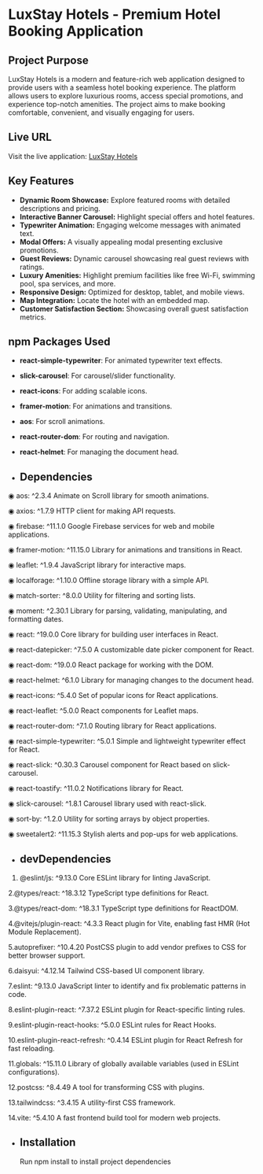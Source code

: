 # LuxStay Hotels - Premium Hotel Booking Application

## Project Purpose
LuxStay Hotels is a modern and feature-rich web application designed to provide users with a seamless hotel booking experience. The platform allows users to explore luxurious rooms, access special promotions, and experience top-notch amenities. The project aims to make booking comfortable, convenient, and visually engaging for users.

## Live URL
Visit the live application: [LuxStay Hotels](https://hotel-managemet.web.app/)

## Key Features
- **Dynamic Room Showcase:** Explore featured rooms with detailed descriptions and pricing.
- **Interactive Banner Carousel:** Highlight special offers and hotel features.
- **Typewriter Animation:** Engaging welcome messages with animated text.
- **Modal Offers:** A visually appealing modal presenting exclusive promotions.
- **Guest Reviews:** Dynamic carousel showcasing real guest reviews with ratings.
- **Luxury Amenities:** Highlight premium facilities like free Wi-Fi, swimming pool, spa services, and more.
- **Responsive Design:** Optimized for desktop, tablet, and mobile views.
- **Map Integration:** Locate the hotel with an embedded map.
- **Customer Satisfaction Section:** Showcasing overall guest satisfaction metrics.

## npm Packages Used
- **react-simple-typewriter**: For animated typewriter text effects.
- **slick-carousel**: For carousel/slider functionality.
- **react-icons**: For adding scalable icons.
- **framer-motion**: For animations and transitions.
- **aos**: For scroll animations.
- **react-router-dom**: For routing and navigation.
- **react-helmet**: For managing the document head.

- ## Dependencies
◉ aos: ^2.3.4
Animate on Scroll library for smooth animations.

◉ axios: ^1.7.9
HTTP client for making API requests.

◉ firebase: ^11.1.0
Google Firebase services for web and mobile applications.

◉ framer-motion: ^11.15.0
Library for animations and transitions in React.

◉ leaflet: ^1.9.4
JavaScript library for interactive maps.

◉ localforage: ^1.10.0
Offline storage library with a simple API.

◉ match-sorter: ^8.0.0
Utility for filtering and sorting lists.

◉ moment: ^2.30.1
Library for parsing, validating, manipulating, and formatting dates.

◉ react: ^19.0.0
Core library for building user interfaces in React.

◉ react-datepicker: ^7.5.0
A customizable date picker component for React.

◉ react-dom: ^19.0.0
React package for working with the DOM.

◉ react-helmet: ^6.1.0
Library for managing changes to the document head.

◉ react-icons: ^5.4.0
Set of popular icons for React applications.

◉ react-leaflet: ^5.0.0
React components for Leaflet maps.

◉ react-router-dom: ^7.1.0
Routing library for React applications.

◉ react-simple-typewriter: ^5.0.1
Simple and lightweight typewriter effect for React.

◉ react-slick: ^0.30.3
Carousel component for React based on slick-carousel.

◉ react-toastify: ^11.0.2
Notifications library for React.

◉ slick-carousel: ^1.8.1
Carousel library used with react-slick.

◉ sort-by: ^1.2.0
Utility for sorting arrays by object properties.

◉ sweetalert2: ^11.15.3
Stylish alerts and pop-ups for web applications.

- ## devDependencies
1. @eslint/js: ^9.13.0
Core ESLint library for linting JavaScript.

2.@types/react: ^18.3.12
TypeScript type definitions for React.

3.@types/react-dom: ^18.3.1
TypeScript type definitions for ReactDOM.

4.@vitejs/plugin-react: ^4.3.3
React plugin for Vite, enabling fast HMR (Hot Module Replacement).

5.autoprefixer: ^10.4.20
PostCSS plugin to add vendor prefixes to CSS for better browser support.

6.daisyui: ^4.12.14
Tailwind CSS-based UI component library.

7.eslint: ^9.13.0
JavaScript linter to identify and fix problematic patterns in code.

8.eslint-plugin-react: ^7.37.2
ESLint plugin for React-specific linting rules.

9.eslint-plugin-react-hooks: ^5.0.0
ESLint rules for React Hooks.

10.eslint-plugin-react-refresh: ^0.4.14
ESLint plugin for React Refresh for fast reloading.

11.globals: ^15.11.0
Library of globally available variables (used in ESLint configurations).

12.postcss: ^8.4.49
A tool for transforming CSS with plugins.

13.tailwindcss: ^3.4.15
A utility-first CSS framework.

14.vite: ^5.4.10
A fast frontend build tool for modern web projects.

- ## Installation
  Run npm install to install project dependencies


